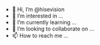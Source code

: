 - 👋 Hi, I’m @hisevision
- 👀 I’m interested in ...
- 🌱 I’m currently learning ...
- 💞️ I’m looking to collaborate on ...
- 📫 How to reach me ...

<!---
hisevision/hisevision is a ✨ special ✨ repository because its `README.md` (this file) appears on your GitHub profile.
You can click the Preview link to take a look at your changes.
--->
